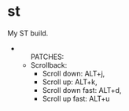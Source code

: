 # st

My ST build. 

<ul>
<li>
  <ul> PATCHES:
   <li>Scrollback:  
       <ul>
         <li>Scroll down:      ALT+j, </li>  
         <li>Scroll up:        ALT+k, </li>  
         <li>Scroll down fast: ALT+d, </li>  
         <li>Scroll up fast:   ALT+u  </li>
     </ul>
    </li>
  </ul>
</ul>
